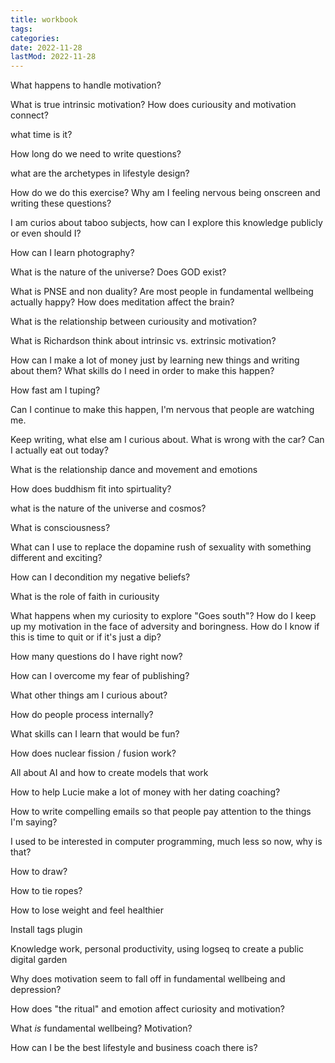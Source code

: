 ```yaml
---
title: workbook
tags:
categories:
date: 2022-11-28
lastMod: 2022-11-28
---
```

What happens to handle motivation?

What is true intrinsic motivation? How does curiousity and motivation connect?

what time is it?

How long do we need to write questions?

what are the archetypes in lifestyle design?

How do we do this exercise? Why am I feeling nervous being onscreen and writing these questions?

I am curios about taboo subjects, how can I explore this knowledge publicly or even should I?

How can I learn photography?

What is the nature of the universe? Does GOD exist?

What is PNSE and non duality? Are most people in fundamental wellbeing actually happy? How does meditation affect the brain?

What is the relationship between curiousity and motivation?

What is Richardson think about intrinsic vs. extrinsic motivation?

How can I make a lot of money just by learning new things and writing about them? What skills do I need in order to make this happen?

How fast am I tuping?

Can I continue to make this happen, I'm nervous that people are watching me.

Keep writing, what else am I curious about. What is wrong with the car? Can I actually eat out today?

What is the relationship dance and movement and emotions

How does buddhism fit into spirtuality?

what is the nature of the universe and cosmos?

What is consciousness?

What can I use to replace the dopamine rush of sexuality with something different and exciting?

How can I decondition my negative beliefs?

What is the role of faith in curiousity

What happens when my curiosity to explore "Goes south"? How do I keep up my motivation in the face of adversity and boringness. How do I know if this is time to quit or if it's just a dip?

How many questions do I have right now?

How can I overcome my fear of publishing?

What other things am I curious about?

How do people process internally?

What skills can I learn that would be fun?

How does nuclear fission / fusion work?

All about AI and how to create models that work

How to help Lucie make a lot of money with her dating coaching?

How to write compelling emails so that people pay attention to the things I'm saying?

I used to be interested in computer programming, much less so now, why is that?

How to draw?

How to tie ropes?

How to lose weight and feel healthier

Install tags plugin

Knowledge work, personal productivity, using logseq to create a public digital garden

Why does motivation seem to fall off in fundamental wellbeing and depression?

How does "the ritual" and emotion affect curiosity and motivation?

What *is* fundamental wellbeing? Motivation?

How can I be the best lifestyle and business coach there is?
